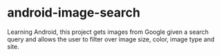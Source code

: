 android-image-search
====================

Learning Android, this project gets images from Google given a search query and allows the user to filter over image size, color, image type and site.
